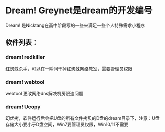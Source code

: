 # Dream! Greynet是dream的开发编号
Dream! 是Nicktang在高中阶段写的一些来满足一些个人特殊需求小程序
## 软件列表：
### dream! redkiller
红蜘蛛杀手，可以在一瞬间干掉红蜘蛛网络教室，需要管理员权限
### dream! webtool
webtool 更改网络dns解决机房限速问题
### dream! Ucopy
幻优拷，软件运行后会把U盘的所有文件拷贝的D盘的dream目录下，注意：U盘存储大小要小于D盘空间，Win7要管理员权限，Win10/11不需要
